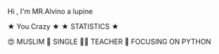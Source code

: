 Hi , I'm MR.Alvino a lupine


★ You Crazy ★ ★ STATISTICS ★

😍 MUSLIM
🌚 SINGLE
👩‍💻 TEACHER
🌟 FOCUSING ON PYTHON
